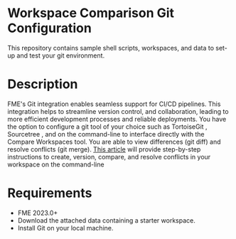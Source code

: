 # Workspace Comparison Git Configuration
This repository contains sample shell scripts, workspaces, and data to set-up and test your git environment. 

# Description
FME's Git integration enables seamless support for CI/CD pipelines. This integration helps to streamline version control, and collaboration, leading to more efficient development processes and reliable deployments. You have the option to configure a git tool of your choice such as TortoiseGit , Sourcetree , and on the command-line to interface directly with the Compare Workspaces tool. You are able to view differences (git diff) and resolve conflicts (git merge). [This article](https://community.safe.com/s/article/Workbench-Git-Integration-from-the-Command-Line) will provide step-by-step instructions to create, version, compare, and resolve conflicts in your workspace on the command-line

# Requirements
- FME 2023.0+
- Download the attached data containing a starter workspace.
- Install Git on your local machine.
